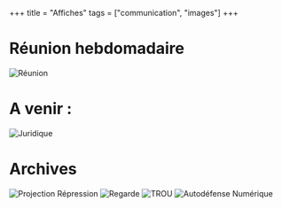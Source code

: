+++
title = "Affiches"
tags = ["communication", "images"]
+++

# Réunion hebdomadaire
![Réunion](/img/mardi.png)

# A venir :
![Juridique](/img/formajur1312_large.png)

# Archives
![Projection Répression](/img/afficherepressionfinal_large.png)
![Regarde](/img/regarde.png)
![TROU](/img/TROU.png)
![Autodéfense Numérique](/img/autodef.png)
